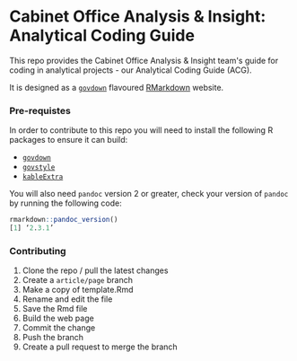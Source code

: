# Cabinet Office Analysis & Insight: Analytical Coding Guide

This repo provides the Cabinet Office Analysis & Insight team's guide for coding in analytical projects - our Analytical Coding Guide (ACG).

It is designed as a [`govdown`](https://ukgovdatascience.github.io/govdown/) flavoured [RMarkdown](http://rmarkdown.rstudio.com) website.

### Pre-requistes
In order to contribute to this repo you will need to install the following R packages to ensure it can build:

* [`govdown`](https://ukgovdatascience.github.io/govdown/)
* [`govstyle`](http://ukgovdatascience.github.io/govstyle/index.html)
* [`kableExtra`](https://cran.r-project.org/package=kableExtra)

You will also need `pandoc` version 2 or greater, check your version of `pandoc` by running the following code:

``` r
rmarkdown::pandoc_version()
[1] ‘2.3.1’
```

### Contributing

1. Clone the repo / pull the latest changes
2. Create a `article/page` branch
3. Make a copy of template.Rmd
4. Rename and edit the file
5. Save the Rmd file
6. Build the web page
7. Commit the change
8. Push the branch
9. Create a pull request to merge the branch
